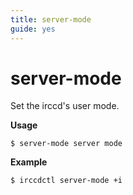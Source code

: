 ```yaml
---
title: server-mode
guide: yes
---
```


# server-mode

Set the irccd's user mode.

**Usage**

````nohighlight
$ server-mode server mode
````

**Example**

````nohighlight
$ irccdctl server-mode +i
````

